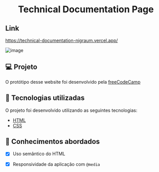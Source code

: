 <h1 align="center">
  Technical Documentation Page
 </h1> 
 
 ## Link 
 https://technical-documentation-nigraum.vercel.app/


![image](https://user-images.githubusercontent.com/102248990/177222674-5a0d8c08-29ef-4615-b1e8-21177fb1f614.png)



## 💻 Projeto

O protótipo desse website foi desenvolvido pela [freeCodeCamp](https://www.freecodecamp.org/)

## 🚀 Tecnologias utilizadas

O projeto foi desenvolvido utilizando as seguintes tecnologias:

- [HTML](https://html.com/)
- [CSS](https://www.w3schools.com/css/css_website_layout.asp)


## 📝 Conhecimentos abordados

- [x] Uso semântico do HTML
- [x] Responsividade da aplicação com `@media`

